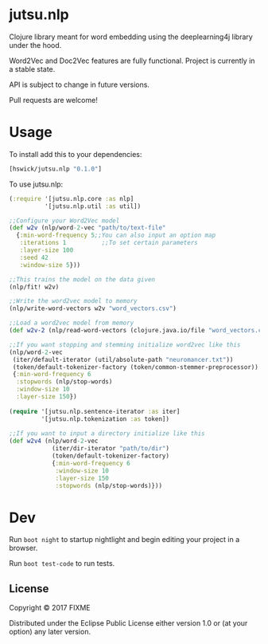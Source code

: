 # jutsu.nlp

Clojure library meant for word embedding using the deeplearning4j library under the hood.

Word2Vec and Doc2Vec features are fully functional. Project is currently in a stable state.

API is subject to change in future versions.

Pull requests are welcome!

# Usage

To install add this to your dependencies:

```clojure
[hswick/jutsu.nlp "0.1.0"]
```

To use jutsu.nlp:
```clojure
(:require '[jutsu.nlp.core :as nlp]
          '[jutsu.nlp.util :as util])

;;Configure your Word2Vec model
(def w2v (nlp/word-2-vec "path/to/text-file" 
  {:min-word-frequency 5;;You can also input an option map
   :iterations 1		  ;;To set certain parameters
   :layer-size 100
   :seed 42
   :window-size 5}))

;;This trains the model on the data given
(nlp/fit! w2v)

;;Write the word2vec model to memory
(nlp/write-word-vectors w2v "word_vectors.csv")

;;Load a word2vec model from memory
(def w2v-2 (nlp/read-word-vectors (clojure.java.io/file "word_vectors.csv")))

;;If you want stopping and stemming initialize word2vec like this
(nlp/word-2-vec 
 (iter/default-iterator (util/absolute-path "neuromancer.txt"))
 (token/default-tokenizer-factory (token/common-stemmer-preprocessor))
 {:min-word-frequency 6
  :stopwords (nlp/stop-words)
  :window-size 10
  :layer-size 150})
  
(require '[jutsu.nlp.sentence-iterator :as iter]
         '[jutsu.nlp.tokenization :as token])
  
;;If you want to input a directory initialize like this
(def w2v4 (nlp/word-2-vec
            (iter/dir-iterator "path/to/dir")
            (token/default-tokenizer-factory)
            {:min-word-frequency 6
             :window-size 10
             :layer-size 150
             :stopwords (nlp/stop-words)}))
```

# Dev

Run `boot night` to startup nightlight and begin editing your project in a browser.

Run `boot test-code` to run tests.

## License

Copyright © 2017 FIXME

Distributed under the Eclipse Public License either version 1.0 or (at
your option) any later version.
